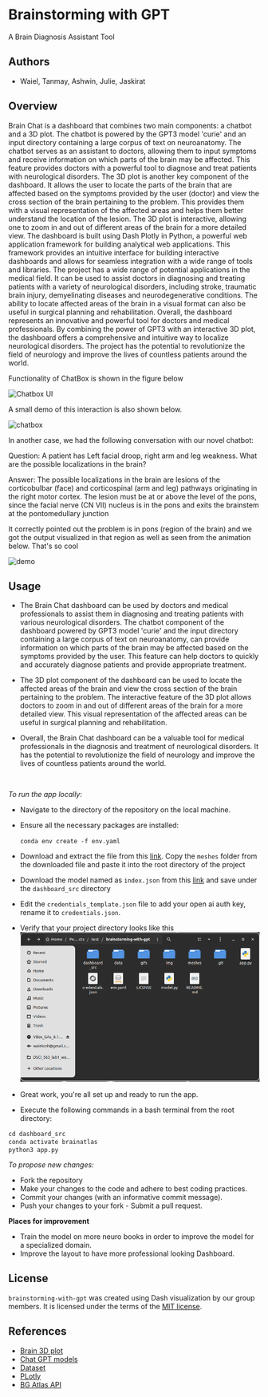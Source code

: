 # Brainstorming with GPT

A Brain Diagnosis Assistant Tool

## Authors

- Waiel, Tanmay, Ashwin, Julie, Jaskirat

## Overview

Brain Chat is a dashboard that combines two main components: a chatbot and a 3D plot. The
chatbot is powered by the GPT3 model 'curie' and an input directory containing a large corpus of
text on neuroanatomy. The chatbot serves as an assistant to doctors, allowing them to input
symptoms and receive information on which parts of the brain may be affected. This feature
provides doctors with a powerful tool to diagnose and treat patients with neurological disorders.
The 3D plot is another key component of the dashboard. It allows the user to locate the parts of
the brain that are affected based on the symptoms provided by the user (doctor) and view the
cross section of the brain pertaining to the problem. This provides them with a visual
representation of the affected areas and helps them better understand the location of the lesion.
The 3D plot is interactive, allowing one to zoom in and out of different areas of the brain for a
more detailed view.
The dashboard is built using Dash Plotly in Python, a powerful web application framework for
building analytical web applications. This framework provides an intuitive interface for building
interactive dashboards and allows for seamless integration with a wide range of tools and
libraries.
The project has a wide range of potential applications in the medical field. It can be used to assist
doctors in diagnosing and treating patients with a variety of neurological disorders, including
stroke, traumatic brain injury, demyelinating diseases and neurodegenerative conditions. The
ability to locate affected areas of the brain in a visual format can also be useful in surgical
planning and rehabilitation.
Overall, the dashboard represents an innovative and powerful tool for doctors and medical
professionals. By combining the power of GPT3 with an interactive 3D plot, the dashboard
offers a comprehensive and intuitive way to localize neurological disorders. The project has the
potential to revolutionize the field of neurology and improve the lives of countless patients
around the world.

Functionality of ChatBox is shown in the figure below

<img width="415" alt="Chatbox UI" src="https://user-images.githubusercontent.com/50146522/227884693-f9ab5ba5-6866-4a11-8bf4-002b9023f3ac.png">

A small demo of this interaction is also shown below.

![chatbox](https://user-images.githubusercontent.com/50146522/227887238-19ace0a6-b88f-4a02-aff6-7caed2950dfa.gif)

In another case, we had the following conversation with our novel chatbot:

Question: A patient has Left facial droop, right arm and leg weakness. What are the possible localizations in the brain?

Answer: The possible localizations in the brain are lesions of the corticobulbar (face) and corticospinal (arm and leg) 
pathways originating in the right motor cortex. The lesion must be at or above the level of the pons, since the facial 
nerve (CN VII) nucleus is in the pons and exits the brainstem at the pontomedullary junction

It correctly pointed out the problem is in pons (region of the brain) and we got the output visualized in that region as well as seen from the animation below. That's so cool

![demo](https://user-images.githubusercontent.com/50146522/227905962-f75b25a1-789c-4621-80d9-cc3464a4994e.gif)


## Usage

- The Brain Chat dashboard can be used by doctors and medical professionals to assist them in diagnosing and treating
  patients with various neurological disorders. The chatbot component of the dashboard powered by GPT3 model 'curie' and
  the input directory containing a large corpus of text on neuroanatomy, can provide information on which parts of the
  brain may be affected based on the symptoms provided by the user. This feature can help doctors to quickly and
  accurately diagnose patients and provide appropriate treatment.

- The 3D plot component of the dashboard can be used to locate the affected areas of the brain and view the cross
  section of the brain pertaining to the problem. The interactive feature of the 3D plot allows doctors to zoom in and
  out of different areas of the brain for a more detailed view. This visual representation of the affected areas can be
  useful in surgical planning and rehabilitation.

- Overall, the Brain Chat dashboard can be a valuable tool for medical professionals in the diagnosis and treatment of
  neurological disorders. It has the potential to revolutionize the field of neurology and improve the lives of
  countless patients around the world.

<br>

*To run the app locally:*

- Navigate to the directory of the repository on the local machine.
- Ensure all the necessary packages are installed:

  `conda env create -f env.yaml`
- Download and extract the file from this [link](https://gin.g-node.org/BrainGlobe/atlases/src/master/allen_human_500um_v0.1.tar.gz). Copy the `meshes` folder from the downloaded file and paste it into the root directory of the project
- Download the model named as `index.json` from
  this [link](https://drive.google.com/file/d/1QGl1k3Xb-LZNSHXXf51pPUasTjpGM4dF/view?usp=share_link) and save under
  the `dashboard_src` directory
- Edit the `credentials_template.json` file to add your open ai auth key, rename it to `credentials.json`.
- Verify that your project directory looks like this ![ Example Project Directory](/img/example_directory.png "Text to show on mouseover")
- Great work, you're all set up and ready to run the app.
- Execute the following commands in a bash terminal from the root directory:
  
```
cd dashboard_src
conda activate brainatlas
python3 app.py

```

*To propose new changes:*

- Fork the repository
- Make your changes to the code and adhere to best coding practices.
- Commit your changes (with an informative commit message).
- Push your changes to your fork - Submit a pull request.

**Places for improvement**

- Train the model on more neuro books in order to improve the model for a specialized domain.
- Improve the layout to have more professional looking Dashboard.

## License

`brainstorming-with-gpt` was created using Dash visualization by our group members. It is licensed under the terms of
the [MIT license](LICENSE).

## References

- [Brain 3D plot](https://dash.gallery/dash-brain-viewer/)
- [Chat GPT models](https://openai.com/blog/introducing-chatgpt-and-whisper-apis)
- [Dataset](https://gin.g-node.org/BrainGlobe/atlases/src/master/allen_human_500um_v0.1.tar.gz)
- [PLotly](https://plotly.com/dash/)
- [BG Atlas API](https://github.com/brainglobe/bg-atlasapi)
